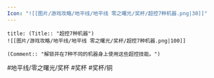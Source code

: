 ```yaml
---
Icon: "![[图片/游戏攻略/地平线/地平线 零之曙光/奖杯/超控7种机器.png|30]]"
---
```

```ad-common-bronze-trophy
title: (Title:: "超控7种机器")
![[图片/游戏攻略/地平线/地平线 零之曙光/奖杯/超控7种机器.png|100]]

(Comment:: "解锁并在7种不同的机器身上使用这些超控技能。")
```

#地平线/零之曙光/奖杯 #奖杯 #奖杯/铜
